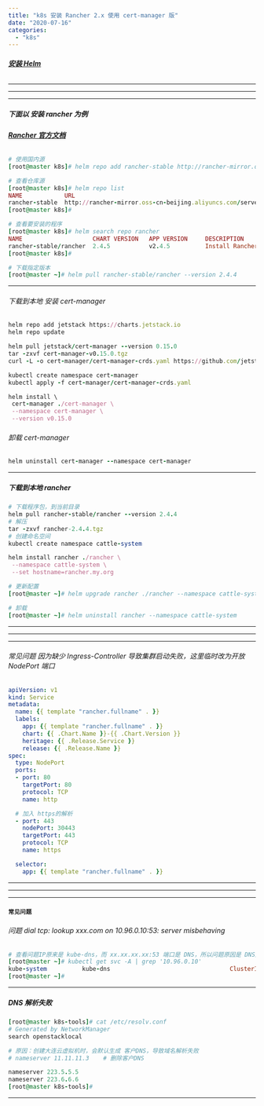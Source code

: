 ```yaml
---
title: "k8s 安装 Rancher 2.x 使用 cert-manager 版"
date: "2020-07-16"
categories: 
  - "k8s"
---
```


###### **[安装 Helm](http://www.dev-share.top/2020/07/16/helm-%e5%ae%89%e8%a3%85-%e4%bd%bf%e7%94%a8/ "安装 Helm")**

* * *

* * *

* * *

##### 下面以 安装 rancher 为例

###### **[Rancher 官方文档](https://rancher2.docs.rancher.cn/docs/installation/k8s-install/helm-rancher/_index "Rancher 官方文档")**

```ruby
# 使用国内源
[root@master k8s]# helm repo add rancher-stable http://rancher-mirror.oss-cn-beijing.aliyuncs.com/server-charts/stable

# 查看仓库源
[root@master k8s]# helm repo list
NAME            URL
rancher-stable  http://rancher-mirror.oss-cn-beijing.aliyuncs.com/server-charts/stable
[root@master k8s]#

# 查看要安装的程序
[root@master k8s]# helm search repo rancher
NAME                    CHART VERSION   APP VERSION     DESCRIPTION
rancher-stable/rancher  2.4.5           v2.4.5          Install Rancher Server to manage Kubernetes clu...
[root@master k8s]#

# 下载指定版本
[root@master ~]# helm pull rancher-stable/rancher --version 2.4.4

```

* * *

###### 下载到本地 安装 cert-manager

```ruby
helm repo add jetstack https://charts.jetstack.io
helm repo update

helm pull jetstack/cert-manager --version 0.15.0
tar -zxvf cert-manager-v0.15.0.tgz
curl -L -o cert-manager/cert-manager-crds.yaml https://github.com/jetstack/cert-manager/releases/download/v0.15.0/cert-manager.crds.yaml

kubectl create namespace cert-manager
kubectl apply -f cert-manager/cert-manager-crds.yaml

helm install \
 cert-manager ./cert-manager \
 --namespace cert-manager \
 --version v0.15.0

```

###### 卸载 cert-manager

```ruby
helm uninstall cert-manager --namespace cert-manager
```

* * *

##### 下载到本地 rancher

```ruby
# 下载程序包，到当前目录
helm pull rancher-stable/rancher --version 2.4.4
# 解压
tar -zxvf rancher-2.4.4.tgz
# 创建命名空间
kubectl create namespace cattle-system

helm install rancher ./rancher \
 --namespace cattle-system \
 --set hostname=rancher.my.org
```

```ruby
# 更新配置
[root@master ~]# helm upgrade rancher ./rancher --namespace cattle-system

# 卸载
[root@master ~]# helm uninstall rancher --namespace cattle-system

```

* * *

* * *

* * *

###### 常见问题 因为缺少 Ingress-Controller 导致集群启动失败，这里临时改为开放 NodePort 端口

```yaml
apiVersion: v1
kind: Service
metadata:
  name: {{ template "rancher.fullname" . }}
  labels:
    app: {{ template "rancher.fullname" . }}
    chart: {{ .Chart.Name }}-{{ .Chart.Version }}
    heritage: {{ .Release.Service }}
    release: {{ .Release.Name }}
spec:
  type: NodePort
  ports:
  - port: 80
    targetPort: 80
    protocol: TCP
    name: http

  # 加入 https的解析
  - port: 443
    nodePort: 30443
    targetPort: 443
    protocol: TCP
    name: https

  selector:
    app: {{ template "rancher.fullname" . }}
```

* * *

* * *

* * *

#### **`常见问题`**

###### 问题 dial tcp: lookup xxx.com on 10.96.0.10:53: server misbehaving

```ruby
# 查看问题IP原来是 kube-dns，而 xx.xx.xx.xx:53 端口是 DNS，所以问题原因是 DNS解析相关的问题
[root@master ~]# kubectl get svc -A | grep '10.96.0.10'
kube-system          kube-dns                                  ClusterIP   10.96.0.10       <none>        53/UDP,53/TCP,9153/TCP         5d20h
[root@master ~]#
```

* * *

##### DNS 解析失败

```ruby
[root@master k8s-tools]# cat /etc/resolv.conf
# Generated by NetworkManager
search openstacklocal

# 原因：创建大连云虚拟机时，会默认生成 客户DNS，导致域名解析失败
# nameserver 11.11.11.3    # 删除客户DNS

nameserver 223.5.5.5
nameserver 223.6.6.6
[root@master k8s-tools]#
```

* * *
